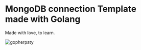 # MongoDB connection Template made with Golang

Made with love, to learn.

![gopherpaty](https://images-ext-2.discordapp.net/external/MTZJ8vLIKA-6Bih7MZUqC7Pwng9LBJ1hO5aAvEyQtm0/https/cdn.discordapp.com/emojis/472490455096098827.gif)
